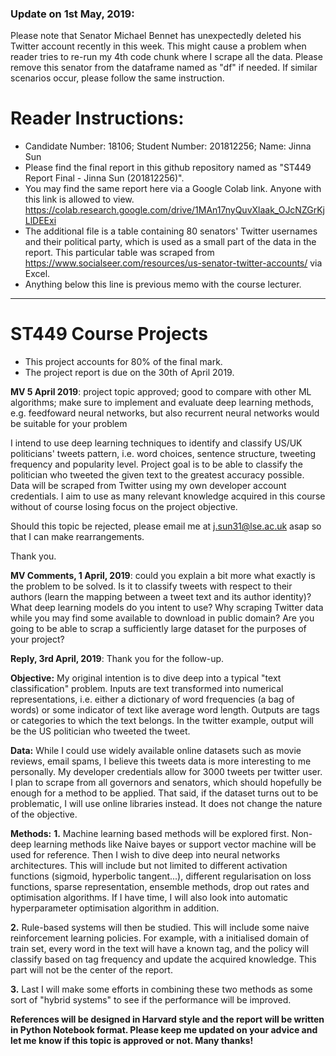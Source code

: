 ### Update on 1st May, 2019:
Please note that Senator Michael Bennet has unexpectedly deleted his Twitter account recently in this week. This might cause a problem when reader tries to re-run my 4th code chunk where I scrape all the data. Please remove this senator from the dataframe named as "df" if needed. If similar scenarios occur, please follow the same instruction. 

# Reader Instructions:
* Candidate Number: 18106; Student Number: 201812256; Name: Jinna Sun
* Please find the final report in this github repository named as "ST449 Report Final - Jinna Sun (201812256)". 
* You may find the same report here via a Google Colab link. Anyone with this link is allowed to view. https://colab.research.google.com/drive/1MAn17nyQuvXlaak_OJcNZGrKjLlDEExi
* The additional file is a table containing 80 senators' Twitter usernames and their political party, which is used as a small part of the data in the report. This particular table was scraped from https://www.socialseer.com/resources/us-senator-twitter-accounts/ via Excel. 
* Anything below this line is previous memo with the course lecturer. 

---


# ST449 Course Projects

- This project accounts for 80% of the final mark.
- The project report is due on the 30th of April 2019.  

**MV 5 April 2019**: project topic approved; good to compare with other ML algorithms; make sure to implement and evaluate deep learning methods, e.g. feedfoward neural networks, but also recurrent neural networks would be suitable for your problem

I intend to use deep learning techniques to identify and classify US/UK politicians' tweets pattern, i.e. word choices, sentence structure, tweeting frequency and popularity level. Project goal is to be able to classify the politician who tweeted the given text to the greatest accuracy possible. Data will be scraped from Twitter using my own developer account credentials. I aim to use as many relevant knowledge acquired in this course without of course losing focus on the project objective. 

Should this topic be rejected, please email me at j.sun31@lse.ac.uk asap so that I can make rearrangements. 

Thank you. 

**MV Comments, 1 April, 2019**: could you explain a bit more what exactly is the problem to be solved. Is it to classify tweets with respect to their authors (learn the mapping between a tweet text and its author identity)? What deep learning models do you intent to use? Why scraping Twitter data while you may find some available to download in public domain? Are you going to be able to scrap a sufficiently large dataset for the purposes of your project?


**Reply, 3rd April, 2019**: Thank you for the follow-up. 

**Objective:** My original intention is to dive deep into a typical "text classification" problem. Inputs are text transformed into numerical representations, i.e. either a dictionary of word frequencies (a bag of words) or some indicator of text like average word length. Outputs are tags or categories to which the text belongs. In the twitter example, output will be the US politician who tweeted the tweet. 

**Data:** While I could use widely available online datasets such as movie reviews, email spams, I believe this tweets data is more interesting to me personally. My developer credentials allow for 3000 tweets per twitter user. I plan to scrape from all governors and senators, which should hopefully be enough for a method to be applied. That said, if the dataset turns out to be problematic, I will use online libraries instead. It does not change the nature of the objective. 

**Methods:** 
**1.** Machine learning based methods will be explored first. Non-deep learning methods like Naive bayes or support vector machine will be used for reference. Then I wish to dive deep into neural networks architectures. This will include but not limited to different activation functions (sigmoid, hyperbolic tangent...), different regularisation on loss functions, sparse representation, ensemble methods, drop out rates and optimisation algorithms. If I have time, I will also look into automatic hyperparameter optimisation algorithm in addition. 

**2.** Rule-based systems will then be studied. This will include some naive reinforcement learning policies. For example, with a initialised domain of train set, every word in the text will have a known tag, and the policy will classify based on tag frequency and update the acquired knowledge. This part will not be the center of the report.

**3.** Last I will make some efforts in combining these two methods as some sort of "hybrid systems" to see if the performance will be improved. 

**References will be designed in Harvard style and the report will be written in Python Notebook format. Please keep me updated on your advice and let me know if this topic is approved or not. Many thanks!**

